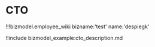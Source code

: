 # CTO

!!!bizmodel.employee_wiki bizname:'test' name:'despiegk'

!!include bizmodel_example:cto_description.md
